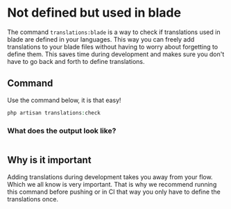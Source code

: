 # Not defined but used in blade
The command `translations:blade` is a way to check if translations used in blade are defined in your languages.
This way you can freely add translations to your blade files without having to worry about forgetting to define them.
This saves time during development and makes sure you don't have to go back and forth to define translations.

## Command
Use the command below, it is that easy!

```php
php artisan translations:check
```

### What does the output look like?
```

```

## Why is it important
Adding translations during development takes you away from your flow. Which we all know is very important. That is why
we recommend running this command before pushing or in CI that way you only have to define the translations once.
